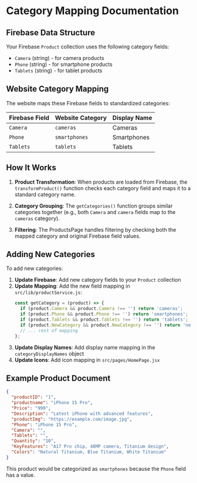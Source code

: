 # Category Mapping Documentation

## Firebase Data Structure
Your Firebase `Product` collection uses the following category fields:
- `Camera` (string) - for camera products
- `Phone` (string) - for smartphone products  
- `Tablets` (string) - for tablet products

## Website Category Mapping
The website maps these Firebase fields to standardized categories:

| Firebase Field | Website Category | Display Name |
|----------------|------------------|--------------|
| `Camera` | `cameras` | Cameras |
| `Phone` | `smartphones` | Smartphones |
| `Tablets` | `tablets` | Tablets |

## How It Works

1. **Product Transformation**: When products are loaded from Firebase, the `transformProduct()` function checks each category field and maps it to a standard category name.

2. **Category Grouping**: The `getCategories()` function groups similar categories together (e.g., both `Camera` and `camera` fields map to the `cameras` category).

3. **Filtering**: The ProductsPage handles filtering by checking both the mapped category and original Firebase field values.

## Adding New Categories

To add new categories:

1. **Update Firebase**: Add new category fields to your `Product` collection
2. **Update Mapping**: Add the new field mapping in `src/lib/productService.js`:
   ```javascript
   const getCategory = (product) => {
     if (product.Camera && product.Camera !== '') return 'cameras';
     if (product.Phone && product.Phone !== '') return 'smartphones';
     if (product.Tablets && product.Tablets !== '') return 'tablets';
     if (product.NewCategory && product.NewCategory !== '') return 'newcategory';
     // ... rest of mapping
   };
   ```
3. **Update Display Names**: Add display name mapping in the `categoryDisplayNames` object
4. **Update Icons**: Add icon mapping in `src/pages/HomePage.jsx`

## Example Product Document
```json
{
  "productID": "1",
  "productname": "iPhone 15 Pro",
  "Price": "999",
  "Description": "Latest iPhone with advanced features",
  "productImg": "https://example.com/image.jpg",
  "Phone": "iPhone 15 Pro",
  "Camera": "",
  "Tablets": "",
  "Quantity": "10",
  "KeyFeatures": "A17 Pro chip, 48MP camera, Titanium design",
  "Colors": "Natural Titanium, Blue Titanium, White Titanium"
}
```

This product would be categorized as `smartphones` because the `Phone` field has a value.

